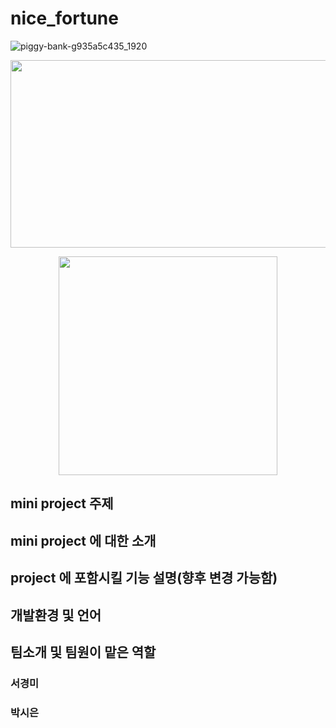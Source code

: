 # nice_fortune

![piggy-bank-g935a5c435_1920](https://user-images.githubusercontent.com/101008862/236654506-cafa2cb2-3c6d-4244-ada0-03a7b35d0130.jpg)

<img src="https://mma.prnewswire.com/media/1513369/Educative_Logo.jpg"  width="600" height="300">

<p align="center">
  <img src="/Users/livrocky/Downloads" width="350">
</p>

## mini project 주제

## mini project 에 대한 소개


## project 에 포함시킬 기능 설명(향후 변경 가능함)

## 개발환경 및 언어

## 팀소개 및 팀원이 맡은 역할
### 서경미 
### 박시은
